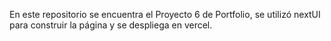En este repositorio se encuentra el Proyecto 6 de Portfolio, se utilizó nextUI para construir la página y se despliega en vercel.
